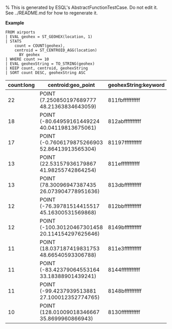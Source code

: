 % This is generated by ESQL's AbstractFunctionTestCase. Do not edit it. See ../README.md for how to regenerate it.

**Example**

```esql
FROM airports
| EVAL geohex = ST_GEOHEX(location, 1)
| STATS
    count = COUNT(geohex),
    centroid = ST_CENTROID_AGG(location)
      BY geohex
| WHERE count >= 10
| EVAL geohexString = TO_STRING(geohex)
| KEEP count, centroid, geohexString
| SORT count DESC, geohexString ASC
```

| count:long | centroid:geo_point | geohexString:keyword |
| --- | --- | --- |
| 22 | POINT (7.250850197689777 48.21363834643059) | 811fbffffffffff |
| 18 | POINT (-80.64959161449224 40.04119813675061) | 812abffffffffff |
| 17 | POINT (-0.7606179875266903 52.86413913565304) | 81197ffffffffff |
| 13 | POINT (22.53157936179867 41.98255742864254) | 811efffffffffff |
| 13 | POINT (78.30096947387435 26.073904778951636) | 813dbffffffffff |
| 12 | POINT (-76.39781514415517 45.16300531569868) | 812bbffffffffff |
| 12 | POINT (-100.30120467301458 20.114154297625646) | 8149bffffffffff |
| 11 | POINT (18.037187419831753 48.66540593306788) | 811e3ffffffffff |
| 11 | POINT (-83.42379064553164 33.18388901439241) | 8144fffffffffff |
| 11 | POINT (-99.4237939513881 27.100012352774765) | 8148bffffffffff |
| 10 | POINT (128.01009018346667 35.8699960866943) | 8130fffffffffff |


